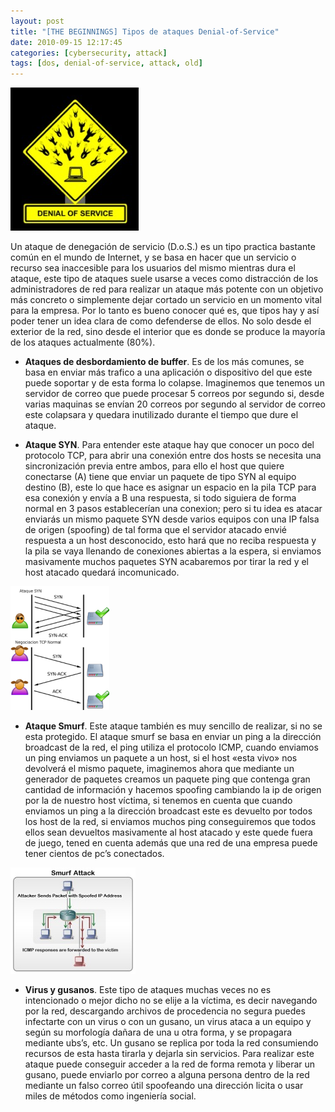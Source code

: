 ```yaml
---
layout: post
title: "[THE BEGINNINGS] Tipos de ataques Denial-of-Service"
date: 2010-09-15 12:17:45
categories: [cybersecurity, attack]
tags: [dos, denial-of-service, attack, old]
---
```



![](/img/dos3.png)

Un ataque de denegación de servicio (D.o.S.) es un tipo practica bastante común en el mundo de Internet, y se basa en hacer que un servicio o recurso sea inaccesible para los usuarios del mismo mientras dura el ataque, este tipo de ataques suele usarse a veces como distracción de los administradores de red para realizar un ataque más potente con un objetivo más concreto o simplemente dejar cortado un servicio en un momento vital para la empresa. Por lo tanto es bueno conocer qué es, que tipos hay y así poder tener un idea clara de como defenderse de ellos. No solo desde el exterior de la red, sino desde el interior que es donde se produce la mayoría de los ataques actualmente (80%).

* **Ataques de desbordamiento de buffer**. Es de los más comunes, se basa en enviar más trafico a una aplicación o dispositivo del que este puede soportar y de esta forma lo colapse. Imaginemos que tenemos un servidor de correo que puede procesar 5 correos por segundo si, desde varias maquinas se envían 20 correos por segundo al servidor de correo este colapsara y quedara inutilizado durante el tiempo que dure el ataque.

* **Ataque SYN**. Para entender este ataque hay que conocer un poco del protocolo TCP, para abrir una conexión entre dos hosts se necesita una sincronización previa entre ambos, para ello el host que quiere conectarse (A) tiene que enviar un paquete de tipo SYN al equipo destino (B), este lo que hace es asignar un espacio en la pila TCP para esa conexión y envía a B  una respuesta, si todo siguiera de forma normal en 3 pasos establecerían una conexion; pero si tu idea es atacar enviarás un mismo paquete SYN desde varios equipos con una IP falsa de origen (spoofing) de tal forma que el servidor atacado envié respuesta a un host desconocido, esto hará que no reciba respuesta y la pila se vaya llenando de conexiones abiertas a la espera, si enviamos masivamente muchos paquetes SYN acabaremos por tirar la red y el host atacado quedará incomunicado.

![](/img/attack_syn.png)

* **Ataque Smurf**. Este ataque también es muy sencillo de realizar, si no se esta protegido. El ataque smurf se basa en enviar un ping a la dirección broadcast de la red, el ping utiliza el protocolo ICMP, cuando enviamos un ping enviamos un paquete a un host, si el host «esta vivo» nos devolverá el mismo paquete, imaginemos ahora que mediante un generador de paquetes creamos un paquete ping que contenga gran cantidad de información y hacemos spoofing cambiando la ip de origen por la de nuestro host víctima, si tenemos en cuenta que cuando enviamos un ping a la dirección broadcast este es devuelto por todos los host de la red, si enviamos muchos ping conseguiremos que todos ellos sean devueltos masivamente al host atacado y este quede fuera de juego, tened en cuenta además que una red de una empresa puede tener cientos de pc’s conectados.

![](/img/smurf-attack.jpg)

* **Virus y gusanos**. Este tipo de ataques muchas veces no es intencionado o mejor dicho no se elije a la víctima, es decir navegando por la red, descargando archivos de procedencia no segura puedes infectarte con un virus o con un gusano, un virus ataca a un equipo y según su morfología dañara de una u otra forma, y se propagara mediante ubs’s, etc. Un gusano se replica por toda la red consumiendo recursos de esta hasta tirarla y dejarla sin servicios. Para realizar este ataque puede conseguir acceder a la red de forma remota y liberar un gusano, puede enviarlo por correo a alguna persona dentro de la red mediante un falso correo útil spoofeando una dirección licita o usar miles de métodos como ingeniería social.
